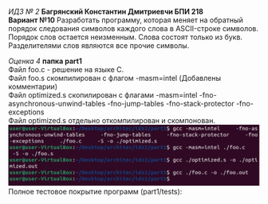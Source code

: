 *ИДЗ № 2*
**Багрянский Константин Дмитриевчи БПИ 218**  
**Вариант №10**
Разработать программу, которая меняет на обратный порядок следования символов каждого
слова в ASCII-строке символов. Порядок слов остается неизменным. Слова состоят только из букв.
Разделителями слов являются все прочие символы.

*Оценка 4*  **папка part1**  
Файл foo.c - решение на языке C.  
Файл foo.s скомпилирован с флагом -masm=intel  (Добавлены комментарии)  
Файл optimized.s скопилирован с флагами -masm=intel -fno-asynchronous-unwind-tables -fno-jump-tables -fno-stack-protector -fno-exceptions  
Файл optimized.s отдельно откомпилирован и скомпонован.  
![alt text](part1/pics/comp.PNG)
Полное тестовое покрытие программ (part1/tests):  
